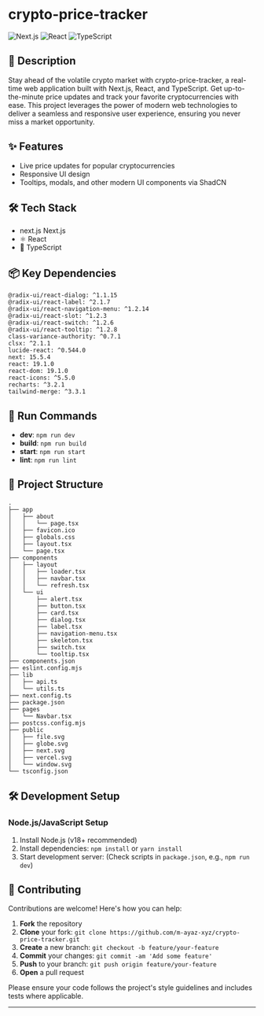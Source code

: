 # crypto-price-tracker

![Next.js](https://img.shields.io/badge/-Next.js-blue?logo=nextjs&logoColor=white) ![React](https://img.shields.io/badge/-React-blue?logo=react&logoColor=white) ![TypeScript](https://img.shields.io/badge/-TypeScript-blue?logo=typescript&logoColor=white)

## 📝 Description

Stay ahead of the volatile crypto market with crypto-price-tracker, a real-time web application built with Next.js, React, and TypeScript. Get up-to-the-minute price updates and track your favorite cryptocurrencies with ease. This project leverages the power of modern web technologies to deliver a seamless and responsive user experience, ensuring you never miss a market opportunity.

## ✨ Features

- Live price updates for popular cryptocurrencies
- Responsive UI design
- Tooltips, modals, and other modern UI components via ShadCN


## 🛠️ Tech Stack

- next.js Next.js
- ⚛️ React
- 📜 TypeScript


## 📦 Key Dependencies

```
@radix-ui/react-dialog: ^1.1.15
@radix-ui/react-label: ^2.1.7
@radix-ui/react-navigation-menu: ^1.2.14
@radix-ui/react-slot: ^1.2.3
@radix-ui/react-switch: ^1.2.6
@radix-ui/react-tooltip: ^1.2.8
class-variance-authority: ^0.7.1
clsx: ^2.1.1
lucide-react: ^0.544.0
next: 15.5.4
react: 19.1.0
react-dom: 19.1.0
react-icons: ^5.5.0
recharts: ^3.2.1
tailwind-merge: ^3.3.1
```

## 🚀 Run Commands

- **dev**: `npm run dev`
- **build**: `npm run build`
- **start**: `npm run start`
- **lint**: `npm run lint`


## 📁 Project Structure

```
.
├── app
│   ├── about
│   │   └── page.tsx
│   ├── favicon.ico
│   ├── globals.css
│   ├── layout.tsx
│   └── page.tsx
├── components
│   ├── layout
│   │   ├── loader.tsx
│   │   ├── navbar.tsx
│   │   └── refresh.tsx
│   └── ui
│       ├── alert.tsx
│       ├── button.tsx
│       ├── card.tsx
│       ├── dialog.tsx
│       ├── label.tsx
│       ├── navigation-menu.tsx
│       ├── skeleton.tsx
│       ├── switch.tsx
│       └── tooltip.tsx
├── components.json
├── eslint.config.mjs
├── lib
│   ├── api.ts
│   └── utils.ts
├── next.config.ts
├── package.json
├── pages
│   └── Navbar.tsx
├── postcss.config.mjs
├── public
│   ├── file.svg
│   ├── globe.svg
│   ├── next.svg
│   ├── vercel.svg
│   └── window.svg
└── tsconfig.json
```

## 🛠️ Development Setup

### Node.js/JavaScript Setup
1. Install Node.js (v18+ recommended)
2. Install dependencies: `npm install` or `yarn install`
3. Start development server: (Check scripts in `package.json`, e.g., `npm run dev`)


## 👥 Contributing

Contributions are welcome! Here's how you can help:

1. **Fork** the repository
2. **Clone** your fork: `git clone https://github.com/m-ayaz-xyz/crypto-price-tracker.git`
3. **Create** a new branch: `git checkout -b feature/your-feature`
4. **Commit** your changes: `git commit -am 'Add some feature'`
5. **Push** to your branch: `git push origin feature/your-feature`
6. **Open** a pull request

Please ensure your code follows the project's style guidelines and includes tests where applicable.

---